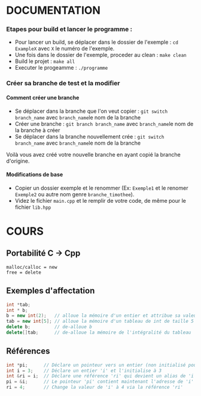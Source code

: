 # DOCUMENTATION

### Etapes pour build et lancer le programme :  
- Pour lancer un build, se déplacer dans le dossier de l'exemple : `cd ExampleX` avec `X` le numéro de l'exemple.
- Une fois dans le dossier de l'exemple, proceder au clean : `make clean`
- Build le projet : `make all`
- Executer le progeamme : `./programme`

### Créer sa branche de test et la modifier
#### Comment créer une branche
- Se déplacer dans la branche que l'on veut copier : `git switch branch_name` avec `branch_name`le nom de la branche
- Créer une branche : `git branch branch_name`  avec `branch_name`le nom de la branche à créer
- Se déplacer dans la branche nouvellement crée : `git switch branch_name` avec `branch_name`le nom de la branche

Voilà vous avez créé votre nouvelle branche en ayant copié la branche d'origine.

#### Modifications de base
- Copier un dossier exemple et le renommer (Ex: `Exemple1` et le renomer `Exemple2` ou autre nom genre `branche_timothee`).
- Videz le fichier `main.cpp` et le remplir de votre code, de même pour le fichier `lib.hpp`


# COURS
## Portabilité C -> Cpp

```
malloc/calloc = new
free = delete
```

## Exemples d'affectation

```cpp
int *tab;
int * b;
b = new int(2);   // alloue la mémoire d'un entier et attribue sa valeur(2)
tab = new int[5]; // alloue la mémoire d'un tableau de int de taille 5
delete b;         // de-alloue b
delete[]tab;      // de-alloue la mémoire de l'intégralité du tableau
```

## Références
```cpp
int *pi;      // Déclare un pointeur vers un entier (non initialisé pour l'instant)
int i = 3;    // Déclare un entier 'i' et l'initialise à 3
int &ri = i;  // Déclare une référence 'ri' qui devient un alias de 'i'
pi = &i;      // Le pointeur 'pi' contient maintenant l'adresse de 'i'
ri = 4;       // Change la valeur de 'i' à 4 via la référence 'ri'
```